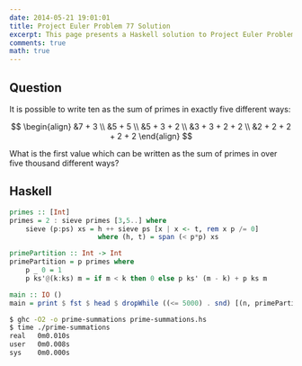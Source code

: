 ```yaml
---
date: 2014-05-21 19:01:01
title: Project Euler Problem 77 Solution
excerpt: This page presents a Haskell solution to Project Euler Problem 77.
comments: true
math: true
---
```



## Question

It is possible to write ten as the sum of primes in exactly five
different ways:

$$
\begin{align}
&7 + 3 \\
&5 + 5 \\
&5 + 3 + 2 \\
&3 + 3 + 2 + 2 \\
&2 + 2 + 2 + 2 + 2
\end{align}
$$

What is the first value which can be written as the sum of primes in
over five thousand different ways?







## Haskell

```haskell
primes :: [Int]
primes = 2 : sieve primes [3,5..] where
    sieve (p:ps) xs = h ++ sieve ps [x | x <- t, rem x p /= 0]
                      where (h, t) = span (< p*p) xs

primePartition :: Int -> Int
primePartition = p primes where
    p _ 0 = 1
    p ks'@(k:ks) m = if m < k then 0 else p ks' (m - k) + p ks m

main :: IO ()
main = print $ fst $ head $ dropWhile ((<= 5000) . snd) [(n, primePartition n) | n <- [1..]]
```


```bash
$ ghc -O2 -o prime-summations prime-summations.hs
$ time ./prime-summations
real   0m0.010s
user   0m0.008s
sys    0m0.000s
```


